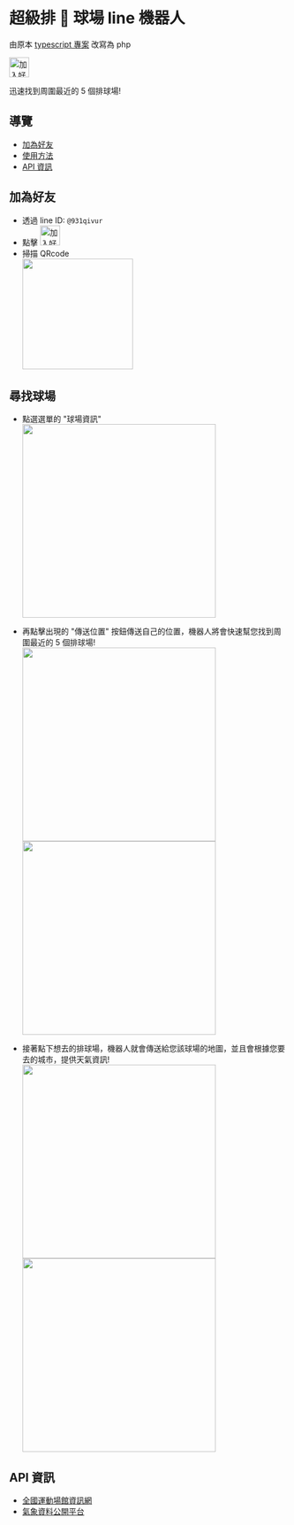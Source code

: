# 超級排 🏐 球場 line 機器人

由原本 [typescript 專案](https://github.com/Link1515/linebot-volleyballCourtFinding) 改寫為 php

<a href="https://lin.ee/nncjtFd"><img src="https://scdn.line-apps.com/n/line_add_friends/btn/zh-Hant.png" alt="加入好友" height="36" border="0"></a>

迅速找到周圍最近的 5 個排球場!

## 導覽

- [加為好友](#addFriend)
- [使用方法](#findCourt)
- [API 資訊](#APIinfo)

## <a name="addFriend"></a>加為好友

- 透過 line ID: `@931qivur`
- 點擊 <a href="https://lin.ee/nncjtFd"><img src="https://scdn.line-apps.com/n/line_add_friends/btn/zh-Hant.png" alt="加入好友" height="36" border="0"></a>
- 掃描 QRcode <br>
  <img src="https://user-images.githubusercontent.com/88765055/143733825-27b5211e-e61a-45ab-ae35-cb9edd45f09a.png" width="200">

## <a name="findCourt"></a>尋找球場

- 點選選單的 "球場資訊"
  <img src="https://user-images.githubusercontent.com/88765055/145034257-829cd086-8fa1-46ae-8e50-ce2b7fbc825d.jpg" width="350">

- 再點擊出現的 "傳送位置" 按鈕傳送自己的位置，機器人將會快速幫您找到周圍最近的 5 個排球場!
  <img src="https://user-images.githubusercontent.com/88765055/145034659-923c73fa-9245-49ff-b492-f39aa822ff8b.jpg" width="350">
  <img src="https://user-images.githubusercontent.com/88765055/145034696-c056eaca-4cf9-4a8d-8475-88e4153bca06.jpg" width="350">

- 接著點下想去的排球場，機器人就會傳送給您該球場的地圖，並且會根據您要去的城市，提供天氣資訊!
  <img src="https://user-images.githubusercontent.com/88765055/145035530-b80b293c-4238-4316-a299-b7ed168d903f.jpg" width="350">
  <img src="https://user-images.githubusercontent.com/88765055/145035539-033fdbb7-d849-48a0-8ca2-46e2ea5d5fed.jpg" width="350">

## <a name="APIinfo"></a>API 資訊

- [全國運動場館資訊網](https://iplay.sa.gov.tw/WebAPI)
- [氣象資料公開平台](https://opendata.cwa.gov.tw/index)
